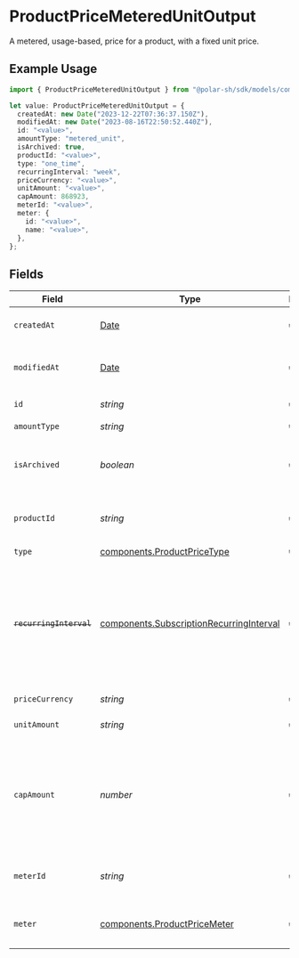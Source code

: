# ProductPriceMeteredUnitOutput

A metered, usage-based, price for a product, with a fixed unit price.

## Example Usage

```typescript
import { ProductPriceMeteredUnitOutput } from "@polar-sh/sdk/models/components/productpricemeteredunitoutput.js";

let value: ProductPriceMeteredUnitOutput = {
  createdAt: new Date("2023-12-22T07:36:37.150Z"),
  modifiedAt: new Date("2023-08-16T22:50:52.440Z"),
  id: "<value>",
  amountType: "metered_unit",
  isArchived: true,
  productId: "<value>",
  type: "one_time",
  recurringInterval: "week",
  priceCurrency: "<value>",
  unitAmount: "<value>",
  capAmount: 868923,
  meterId: "<value>",
  meter: {
    id: "<value>",
    name: "<value>",
  },
};
```

## Fields

| Field                                                                                                                   | Type                                                                                                                    | Required                                                                                                                | Description                                                                                                             |
| ----------------------------------------------------------------------------------------------------------------------- | ----------------------------------------------------------------------------------------------------------------------- | ----------------------------------------------------------------------------------------------------------------------- | ----------------------------------------------------------------------------------------------------------------------- |
| `createdAt`                                                                                                             | [Date](https://developer.mozilla.org/en-US/docs/Web/JavaScript/Reference/Global_Objects/Date)                           | :heavy_check_mark:                                                                                                      | Creation timestamp of the object.                                                                                       |
| `modifiedAt`                                                                                                            | [Date](https://developer.mozilla.org/en-US/docs/Web/JavaScript/Reference/Global_Objects/Date)                           | :heavy_check_mark:                                                                                                      | Last modification timestamp of the object.                                                                              |
| `id`                                                                                                                    | *string*                                                                                                                | :heavy_check_mark:                                                                                                      | The ID of the price.                                                                                                    |
| `amountType`                                                                                                            | *string*                                                                                                                | :heavy_check_mark:                                                                                                      | N/A                                                                                                                     |
| `isArchived`                                                                                                            | *boolean*                                                                                                               | :heavy_check_mark:                                                                                                      | Whether the price is archived and no longer available.                                                                  |
| `productId`                                                                                                             | *string*                                                                                                                | :heavy_check_mark:                                                                                                      | The ID of the product owning the price.                                                                                 |
| `type`                                                                                                                  | [components.ProductPriceType](../../models/components/productpricetype.md)                                              | :heavy_check_mark:                                                                                                      | N/A                                                                                                                     |
| ~~`recurringInterval`~~                                                                                                 | [components.SubscriptionRecurringInterval](../../models/components/subscriptionrecurringinterval.md)                    | :heavy_check_mark:                                                                                                      | : warning: ** DEPRECATED **: This will be removed in a future release, please migrate away from it as soon as possible. |
| `priceCurrency`                                                                                                         | *string*                                                                                                                | :heavy_check_mark:                                                                                                      | The currency.                                                                                                           |
| `unitAmount`                                                                                                            | *string*                                                                                                                | :heavy_check_mark:                                                                                                      | The price per unit in cents.                                                                                            |
| `capAmount`                                                                                                             | *number*                                                                                                                | :heavy_check_mark:                                                                                                      | The maximum amount in cents that can be charged, regardless of the number of units consumed.                            |
| `meterId`                                                                                                               | *string*                                                                                                                | :heavy_check_mark:                                                                                                      | The ID of the meter associated to the price.                                                                            |
| `meter`                                                                                                                 | [components.ProductPriceMeter](../../models/components/productpricemeter.md)                                            | :heavy_check_mark:                                                                                                      | A meter associated to a metered price.                                                                                  |